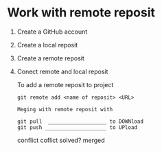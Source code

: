 # Work with remote reposit 

1. Create a GitHub account
2. Create a local reposit
3. Create a remote reposit 
4. Conect remote and local reposit 

    To add a remote reposit to project 
    ```
    git remote add <name of reposit> <URL>
    ```
       Meging with remote reposit with 
    ```
    git pull  ___________________ to DOWNload
    git push ____________________ to UPload
    ```
    conflict
    coflict solved? merged

